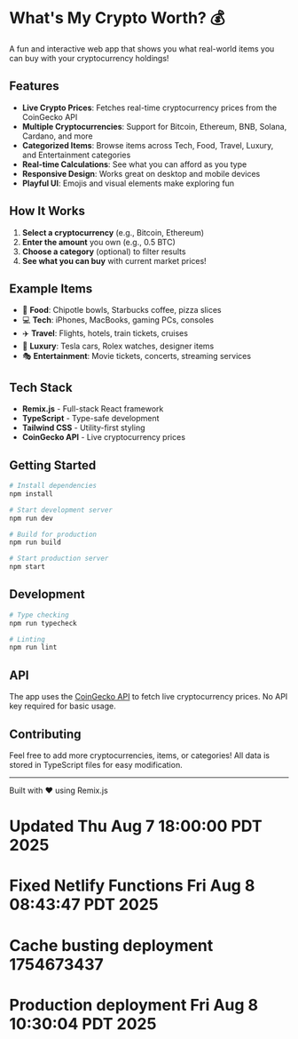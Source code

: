 # What's My Crypto Worth? 💰

A fun and interactive web app that shows you what real-world items you can buy with your cryptocurrency holdings!

## Features

- **Live Crypto Prices**: Fetches real-time cryptocurrency prices from the CoinGecko API
- **Multiple Cryptocurrencies**: Support for Bitcoin, Ethereum, BNB, Solana, Cardano, and more
- **Categorized Items**: Browse items across Tech, Food, Travel, Luxury, and Entertainment categories
- **Real-time Calculations**: See what you can afford as you type
- **Responsive Design**: Works great on desktop and mobile devices
- **Playful UI**: Emojis and visual elements make exploring fun

## How It Works

1. **Select a cryptocurrency** (e.g., Bitcoin, Ethereum)
2. **Enter the amount** you own (e.g., 0.5 BTC)
3. **Choose a category** (optional) to filter results
4. **See what you can buy** with current market prices!

## Example Items

- 🍔 **Food**: Chipotle bowls, Starbucks coffee, pizza slices
- 💻 **Tech**: iPhones, MacBooks, gaming PCs, consoles
- ✈️ **Travel**: Flights, hotels, train tickets, cruises
- 💎 **Luxury**: Tesla cars, Rolex watches, designer items
- 🎭 **Entertainment**: Movie tickets, concerts, streaming services

## Tech Stack

- **Remix.js** - Full-stack React framework
- **TypeScript** - Type-safe development
- **Tailwind CSS** - Utility-first styling
- **CoinGecko API** - Live cryptocurrency prices

## Getting Started

```bash
# Install dependencies
npm install

# Start development server
npm run dev

# Build for production
npm run build

# Start production server
npm start
```

## Development

```bash
# Type checking
npm run typecheck

# Linting
npm run lint
```

## API

The app uses the [CoinGecko API](https://www.coingecko.com/en/api) to fetch live cryptocurrency prices. No API key required for basic usage.

## Contributing

Feel free to add more cryptocurrencies, items, or categories! All data is stored in TypeScript files for easy modification.

---

Built with ❤️ using Remix.js
# Updated Thu Aug  7 18:00:00 PDT 2025
# Fixed Netlify Functions Fri Aug  8 08:43:47 PDT 2025
# Cache busting deployment 1754673437
# Production deployment Fri Aug  8 10:30:04 PDT 2025
